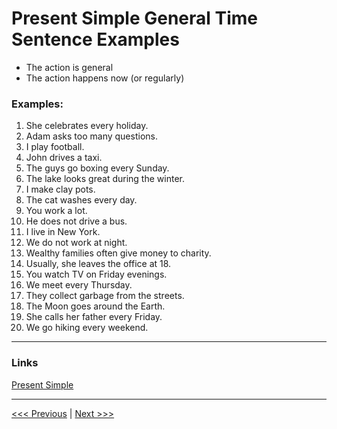 # Present Simple General Time Sentence Examples

- The action is general
- The action happens now (or regularly)

### Examples:

1. She celebrates every holiday.
1. Adam asks too many questions.
1. I play football.
1. John drives a taxi.
1. The guys go boxing every Sunday.
1. The lake looks great during the winter.
1. I make clay pots.
1. The cat washes every day.
1. You work a lot.
1. He does not drive a bus.
1. I live in New York.
1. We do not work at night.
1. Wealthy families often give money to charity.
1. Usually, she leaves the office at 18.
1. You watch TV on Friday evenings.
1. We meet every Thursday.
1. They collect garbage from the streets.
1. The Moon goes around the Earth.
1. She calls her father every Friday.
1. We go hiking every weekend.

---

### Links

[Present Simple](https://www.englishclub.com/grammar/verb-tenses_present-simple.htm)

---

[<<< Previous](./PresentSimple.md) | [Next >>>](./PresentSimpleWithBe.md)
